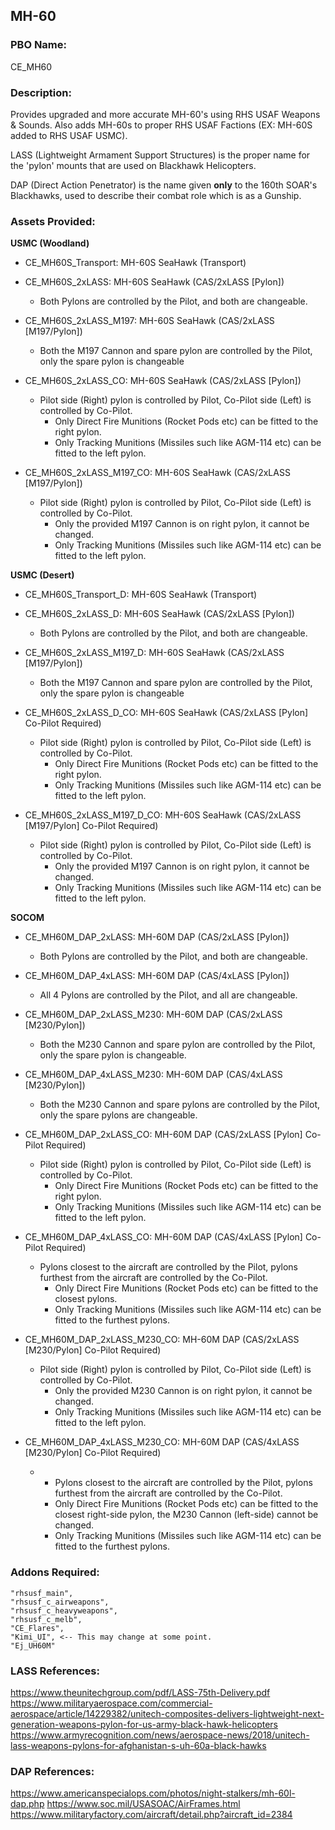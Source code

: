 ## MH-60

### PBO Name: 
CE_MH60

### Description: 
Provides upgraded and more accurate MH-60's using RHS USAF Weapons & Sounds. Also adds MH-60s to proper RHS USAF Factions (EX: MH-60S added to RHS USAF USMC).

LASS (Lightweight Armament Support Structures) is the proper name for the 'pylon' mounts that are used on Blackhawk Helicopters.

DAP (Direct Action Penetrator) is the name given **only** to the 160th SOAR's Blackhawks, used to describe their combat role which is as a Gunship. 

### Assets Provided:

**USMC (Woodland)**
- CE_MH60S_Transport: MH-60S SeaHawk (Transport)

- CE_MH60S_2xLASS: MH-60S SeaHawk (CAS/2xLASS [Pylon])
  - Both Pylons are controlled by the Pilot, and both are changeable.

- CE_MH60S_2xLASS_M197: MH-60S SeaHawk (CAS/2xLASS [M197/Pylon])
  - Both the M197 Cannon and spare pylon are controlled by the Pilot, only the spare pylon is changeable

- CE_MH60S_2xLASS_CO: MH-60S SeaHawk (CAS/2xLASS [Pylon])
  - Pilot side (Right) pylon is controlled by Pilot, Co-Pilot side (Left) is controlled by Co-Pilot.
    - Only Direct Fire Munitions (Rocket Pods etc) can be fitted to the right pylon.
    - Only Tracking Munitions (Missiles such like AGM-114 etc) can be fitted to the left pylon.

- CE_MH60S_2xLASS_M197_CO: MH-60S SeaHawk (CAS/2xLASS [M197/Pylon])
  - Pilot side (Right) pylon is controlled by Pilot, Co-Pilot side (Left) is controlled by Co-Pilot.
    - Only the provided M197 Cannon is on right pylon, it cannot be changed. 
    - Only Tracking Munitions (Missiles such like AGM-114 etc) can be fitted to the left pylon.


**USMC (Desert)**
- CE_MH60S_Transport_D: MH-60S SeaHawk (Transport)

- CE_MH60S_2xLASS_D: MH-60S SeaHawk (CAS/2xLASS [Pylon])
  - Both Pylons are controlled by the Pilot, and both are changeable.

- CE_MH60S_2xLASS_M197_D: MH-60S SeaHawk (CAS/2xLASS [M197/Pylon])
  - Both the M197 Cannon and spare pylon are controlled by the Pilot, only the spare pylon is changeable

- CE_MH60S_2xLASS_D_CO: MH-60S SeaHawk (CAS/2xLASS [Pylon] Co-Pilot Required)
  - Pilot side (Right) pylon is controlled by Pilot, Co-Pilot side (Left) is controlled by Co-Pilot.
    - Only Direct Fire Munitions (Rocket Pods etc) can be fitted to the right pylon.
    - Only Tracking Munitions (Missiles such like AGM-114 etc) can be fitted to the left pylon.

- CE_MH60S_2xLASS_M197_D_CO: MH-60S SeaHawk (CAS/2xLASS [M197/Pylon] Co-Pilot Required)
  - Pilot side (Right) pylon is controlled by Pilot, Co-Pilot side (Left) is controlled by Co-Pilot.
    - Only the provided M197 Cannon is on right pylon, it cannot be changed. 
    - Only Tracking Munitions (Missiles such like AGM-114 etc) can be fitted to the left pylon.

**SOCOM**

- CE_MH60M_DAP_2xLASS: MH-60M DAP (CAS/2xLASS [Pylon])
  - Both Pylons are controlled by the Pilot, and both are changeable.

- CE_MH60M_DAP_4xLASS: MH-60M DAP (CAS/4xLASS [Pylon])
  - All 4 Pylons are controlled by the Pilot, and all are changeable.

- CE_MH60M_DAP_2xLASS_M230: MH-60M DAP (CAS/2xLASS [M230/Pylon])
  - Both the M230 Cannon and spare pylon are controlled by the Pilot, only the spare pylon is changeable.

- CE_MH60M_DAP_4xLASS_M230: MH-60M DAP (CAS/4xLASS [M230/Pylon])
  - Both the M230 Cannon and spare pylons are controlled by the Pilot, only the spare pylons are changeable.

- CE_MH60M_DAP_2xLASS_CO: MH-60M DAP (CAS/2xLASS [Pylon] Co-Pilot Required)
  - Pilot side (Right) pylon is controlled by Pilot, Co-Pilot side (Left) is controlled by Co-Pilot.
    - Only Direct Fire Munitions (Rocket Pods etc) can be fitted to the right pylon.
    - Only Tracking Munitions (Missiles such like AGM-114 etc) can be fitted to the left pylon.

- CE_MH60M_DAP_4xLASS_CO: MH-60M DAP  (CAS/4xLASS [Pylon] Co-Pilot Required)
  - Pylons closest to the aircraft are controlled by the Pilot, pylons furthest from the aircraft are controlled by the Co-Pilot.
    - Only Direct Fire Munitions (Rocket Pods etc) can be fitted to the closest pylons.
    - Only Tracking Munitions (Missiles such like AGM-114 etc) can be fitted to the furthest pylons. 
  
- CE_MH60M_DAP_2xLASS_M230_CO: MH-60M DAP (CAS/2xLASS [M230/Pylon]  Co-Pilot Required)
  - Pilot side (Right) pylon is controlled by Pilot, Co-Pilot side (Left) is controlled by Co-Pilot.
    - Only the provided M230 Cannon is on right pylon, it cannot be changed. 
    - Only Tracking Munitions (Missiles such like AGM-114 etc) can be fitted to the left pylon. 

- CE_MH60M_DAP_4xLASS_M230_CO: MH-60M DAP (CAS/4xLASS [M230/Pylon]  Co-Pilot Required)
  - - Pylons closest to the aircraft are controlled by the Pilot, pylons furthest from the aircraft are controlled by the Co-Pilot.
    - Only Direct Fire Munitions (Rocket Pods etc) can be fitted to the closest right-side pylon, the M230 Cannon (left-side) cannot be changed.
    - Only Tracking Munitions (Missiles such like AGM-114 etc) can be fitted to the furthest pylons. 

### Addons Required:
```
"rhsusf_main",
"rhsusf_c_airweapons",
"rhsusf_c_heavyweapons",
"rhsusf_c_melb",
"CE_Flares",
"Kimi_UI", <-- This may change at some point.
"Ej_UH60M"
```

### LASS References: 
https://www.theunitechgroup.com/pdf/LASS-75th-Delivery.pdf
https://www.militaryaerospace.com/commercial-aerospace/article/14229382/unitech-composites-delivers-lightweight-next-generation-weapons-pylon-for-us-army-black-hawk-helicopters
https://www.armyrecognition.com/news/aerospace-news/2018/unitech-lass-weapons-pylons-for-afghanistan-s-uh-60a-black-hawks

### DAP References: 
https://www.americanspecialops.com/photos/night-stalkers/mh-60l-dap.php
https://www.soc.mil/USASOAC/AirFrames.html
https://www.militaryfactory.com/aircraft/detail.php?aircraft_id=2384

